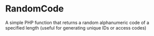 # RandomCode
A simple PHP function that returns a random alphanumeric code of a specified length (useful for generating unique IDs or access codes)

